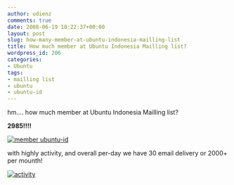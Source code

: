 ```yaml
---
author: udienz
comments: true
date: 2008-06-19 18:22:37+00:00
layout: post
slug: how-many-member-at-ubuntu-indonesia-mailling-list
title: How much member at Ubuntu Indonesia Mailling list?
wordpress_id: 206
categories:
- Ubuntu
tags:
- mailling list
- ubuntu
- ubuntu-id
---
```


hm.... how much member at Ubuntu Indonesia Mailling list?

**2985!!!!**

[![member ubuntu-id](http://farm4.static.flickr.com/3199/2593470472_f8fb734488.jpg)](http://www.flickr.com/photos/udienz/2593470472/)

with highly activity, and overall per-day we have 30 email delivery or 2000+ per mounth!

[![activity](http://farm4.static.flickr.com/3096/2593499712_a2aac9c732_o.jpg)](http://www.flickr.com/photos/udienz/2593499712/)
